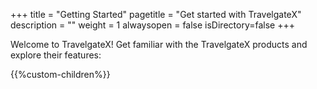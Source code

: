 +++
title = "Getting Started"
pagetitle = "Get started with TravelgateX"
description = ""
weight = 1
alwaysopen = false
isDirectory=false
+++

Welcome to TravelgateX! Get familiar with the TravelgateX products and explore their features:

{{%custom-children%}}



